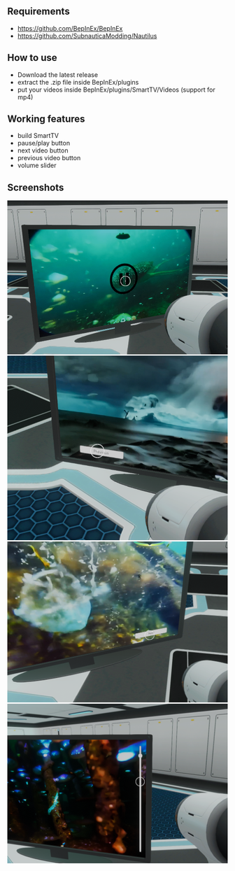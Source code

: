 ## Requirements

- https://github.com/BepInEx/BepInEx
- https://github.com/SubnauticaModding/Nautilus

## How to use

- Download the latest release
- extract the .zip file inside BepInEx/plugins
- put your videos inside BepInEx/plugins/SmartTV/Videos (support for mp4)

## Working features

- build SmartTV
- pause/play button
- next video button
- previous video button
- volume slider

## Screenshots

![alt text](readme_images/image.png)
![alt text](readme_images/image-1.png)
![alt text](readme_images/image-2.png)
![alt text](readme_images/image-3.png)